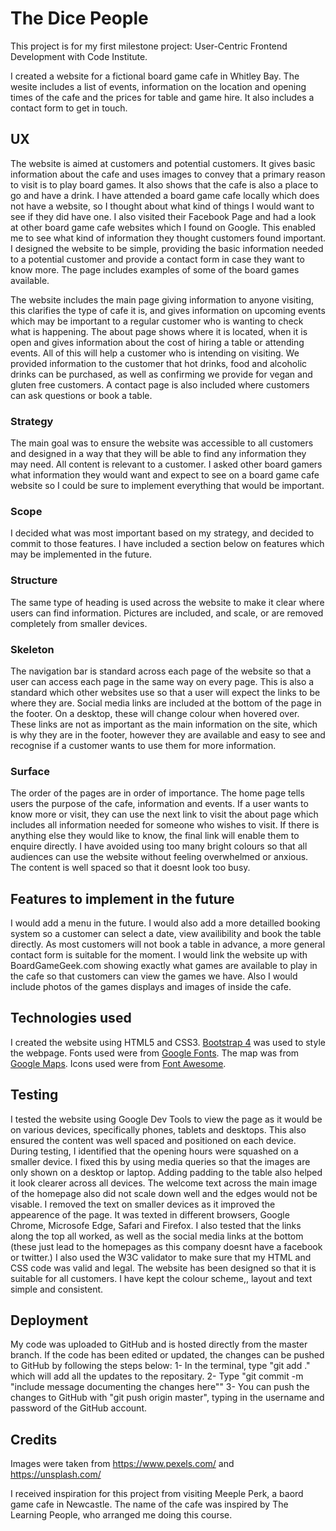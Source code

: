 
# The Dice People

This project is for my first milestone project: User-Centric Frontend Development with Code Institute.

I created a website for a fictional board game cafe in Whitley Bay. 
The wesite includes a list of events, information on the location and opening times of the cafe and the prices for table and game hire. It also includes a contact form to get in touch.


## UX

The website is aimed at customers and potential customers. It gives basic information about the cafe and uses images to convey that a primary reason to visit is to play board games. It also shows that the cafe is also a place to go and have a drink. 
I have attended a board game cafe locally which does not have a website, so I thought about what kind of things I would want to see if they did have one. I also visited their Facebook Page and had a look at other board game cafe websites which I found on Google. This enabled me to see what kind of information they thought customers found important.
I designed the website to be simple, providing the basic information needed to a potential customer and provide a contact form in case they want to know more. The page includes examples of some of the board games available.

The website includes the main page giving information to anyone visiting, this clarifies the type of cafe it is, and gives information on upcoming events which may be important to a regular customer who is wanting to check what is happening. 
The about page shows where it is located, when it is open and gives information about the cost of hiring a table or attending events. All of this will help a customer who is intending on visiting. 
We provided information to the customer that hot drinks, food and alcoholic drinks can be purchased, as well as confirming we provide for vegan and gluten free customers. A contact page is also included where customers can ask questions or book a table. 

### Strategy

The main goal was to ensure the website was accessible to all customers and designed in a way that they will be able to find any information they may need. 
All content is relevant to a customer. I asked other board gamers what information they would want and expect to see on a board game cafe website so I could be sure to implement everything that would be important.

### Scope

I decided what was most important based on my strategy, and decided to commit to those features. I have included a section below on features which may be implemented in the future.

### Structure

The same type of heading is used across the website to make it clear where users can find information.
Pictures are included, and scale, or are removed completely from smaller devices. 

### Skeleton

The navigation bar is standard across each page of the website so that a user can access each page in the same way on every page. This is also a standard which other websites use so that a user will expect the links to be where they are. 
Social media links are included at the bottom of the page in the footer. On a desktop, these will change colour when hovered over. These links are not as important as the main information on the site, which is why they are in the footer, however they are available and easy to see and recognise if a customer wants to use them for more information.

### Surface

The order of the pages are in order of importance. The home page tells users the purpose of the cafe, information and events. If a user wants to know more or visit, they can use the next link to visit the about page which includes all information needed for someone who wishes to visit. If there is anything else they would like to know, the final link will enable them to enquire directly.
I have avoided using too many bright colours so that all audiences can use the website without feeling overwhelmed or anxious. The content is well spaced so that it doesnt look too busy. 


## Features to implement in the future

I would add a menu in the future. I would also add a more detailled booking system so a customer can select a date, view availibility and book the table directly. As most customers will not book a table in advance, a more general contact form is suitable for the moment.
I would link the website up with BoardGameGeek.com showing exactly what games are available to play in the cafe so that customers can view the games we have. 
Also I would include photos of the games displays and images of inside the cafe. 


## Technologies used

I created the website using HTML5 and CSS3. 
[Bootstrap 4](https://getbootstrap.com/docs/4.0/getting-started/introduction/) was used to style the webpage.
Fonts used were from [Google Fonts](https://fonts.google.com/).
The map was from [Google Maps](https://www.google.com/maps/).
Icons used were from [Font Awesome](https://fontawesome.com/).


## Testing

I tested the website using Google Dev Tools to view the page as it would be on various devices, specifically phones, tablets and desktops. This also ensured the content was well spaced and positioned on each device. During testing, I identified that the opening hours were squashed on a smaller device. I fixed this by using media queries so that the images are only shown on a desktop or laptop. Adding padding to the table also helped it look clearer across all devices.
The welcome text across the main image of the homepage also did not scale down well and the edges would not be visable. I removed the text on smaller devices as it improved the appearence of the page.
It was texted in different browsers, Google Chrome, Microsofe Edge, Safari and Firefox.
I also tested that the links along the top all worked, as well as the social media links at the bottom (these just lead to the homepages as this company doesnt have a facebook or twitter.)
I also used the W3C validator to make sure that my HTML and CSS code was valid and legal. 
The website has been designed so that it is suitable for all customers. I have kept the colour scheme,, layout and text simple and consistent.


## Deployment

My code was uploaded to GitHub and is hosted directly from the master branch. 
If the code has been edited or updated, the changes can be pushed to GitHub by following the steps below:
1- In the terminal, type "git add ." which will add all the updates to the repositary.
2- Type "git commit -m "include message documenting the changes here""
3- You can push the changes to GitHub with "git push origin master", typing in the username and password of the GitHub account.


## Credits

Images were taken from https://www.pexels.com/ and https://unsplash.com/

I received inspiration for this project from visiting Meeple Perk, a baord game cafe in Newcastle. 
The name of the cafe was inspired by The Learning People, who arranged me doing this course.
